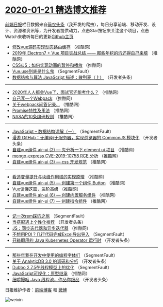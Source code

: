 # [2020-01-21 精选博文推荐](https://toutiao.qdkfweb.cn/date/2020/01/21)

[前端日报](https://qdkfweb.cn/c/news)栏目数据来自[码农头条](https://toutiao.qdkfweb.cn/)（我开发的爬虫），每日分享前端、移动开发、设计、资源和资讯等，为开发者提供动力，点击Star按钮来关注这个项目，点击Watch来收听每日的更新[Github主页](https://github.com/kujian/frontendDaily)
* [修改vue源码实现动态路由缓存](https://toutiao.qdkfweb.cn/136722.html) （推酷网）
* [2019年 Electron7 + Vue 项目实战总结 —— 那些年挖的坑还得自己来填](https://toutiao.qdkfweb.cn/136733.html) （推酷网）
* [CSS/JS：如何实现动画的暂停和播放](https://toutiao.qdkfweb.cn/136744.html) （推酷网）
* [Vue.use到底是什么鬼](https://toutiao.qdkfweb.cn/136675.html) （SegmentFault）
* [数据结构与算法 JavaScript 描述：散列表（上）](https://toutiao.qdkfweb.cn/136707.html) （开发者头条）

***
* [2020年人人都会Vue了，面试官还能考什么？](https://toutiao.qdkfweb.cn/136745.html) （推酷网）
* [自己写一个Webpack](https://toutiao.qdkfweb.cn/136735.html) （推酷网）
* [关于webpack问答记录&#8230;](https://toutiao.qdkfweb.cn/136725.html) （推酷网）
* [Promise特性及用法](https://toutiao.qdkfweb.cn/136726.html) （推酷网）
* [NASA的10条编码规则](https://toutiao.qdkfweb.cn/136737.html) （推酷网）

***
* [JavaScript &#8211; 数据结构详解（一）](https://toutiao.qdkfweb.cn/136678.html) （SegmentFault）
* [漫游 GitHub：无编译/无服务器，实现浏览器的 CommonJS 模块化](https://toutiao.qdkfweb.cn/136710.html) （开发者头条）
* [自建vue组件 air-ui (2) &#8212; 先分析一下 element ui 项目](https://toutiao.qdkfweb.cn/136727.html) （推酷网）
* [mongo-express CVE-2019-10758 RCE 分析](https://toutiao.qdkfweb.cn/136738.html) （推酷网）
* [自建vue组件 air-ui (3) &#8212; css 开发规范](https://toutiao.qdkfweb.cn/136728.html) （推酷网）

***
* [看透变量提升与块级作用域的实现原理](https://toutiao.qdkfweb.cn/136739.html) （推酷网）
* [自建vue组件 air-ui (5) &#8212; 创建第一个组件 Button](https://toutiao.qdkfweb.cn/136729.html) （推酷网）
* [Vue读懂这篇，进阶高级](https://toutiao.qdkfweb.cn/136740.html) （推酷网）
* [自建vue组件 air-ui (6) &#8212; 创建内置服务组件](https://toutiao.qdkfweb.cn/136730.html) （推酷网）
* [自建vue组件 air-ui (7) &#8212; 创建指令组件](https://toutiao.qdkfweb.cn/136731.html) （推酷网）

***
* [记一次rem踩坑之旅](https://toutiao.qdkfweb.cn/136673.html) （SegmentFault）
* [当搭配遇上个性化推荐](https://toutiao.qdkfweb.cn/136705.html) （开发者头条）
* [JS：同步迭代器和异步迭代器](https://toutiao.qdkfweb.cn/136743.html) （推酷网）
* [不想用POI？几行代码完成Excel导出导入](https://toutiao.qdkfweb.cn/136684.html) （SegmentFault）
* [开箱即用的 Java Kubernetes Operator 运行时](https://toutiao.qdkfweb.cn/136695.html) （开发者头条）

***
* [那些年我在开发中使用的编程字体们](https://toutiao.qdkfweb.cn/136674.html) （SegmentFault）
* [关于 AnalyticDB 3.0 的调研和分析](https://toutiao.qdkfweb.cn/136706.html) （开发者头条）
* [Dubbo 2.7.5在线程模型上的优化](https://toutiao.qdkfweb.cn/136685.html) （SegmentFault）
* [JavaScript️可视化：原型继承](https://toutiao.qdkfweb.cn/136723.html) （推酷网）
* [细嚼慢咽 Java 线程池，你品你细品](https://toutiao.qdkfweb.cn/136696.html) （开发者头条）

日报维护作者：[前端博客](https://qdkfweb.cn/) 和 [微博](https://qdkfweb.cn/go/weibo)

![weixin](https://user-images.githubusercontent.com/3055447/38468989-651132ac-3b80-11e8-8e6b-15122322a9d7.png)